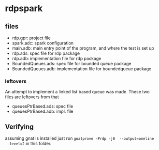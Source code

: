 # rdpspark

## files
- rdp.gpr: project file
- spark.adc: spark configuration
- main.adb: main entry point of the program, and where the test is set up
- rdp.ads: spec file for rdp package
- rdp.adb: implementation file for rdp package
- BoundedQueues.ads: spec file for bounded queue package
- BoundedQueues.adb: implementation file for boundedqueue package

### leftovers
An attempt to implement a linked list based queue was made. These two files are leftovers from that
- queuesPtrBased.ads: spec file
- queuesPtrBased.adb: impl. file

## Verifying
assuming gnat is installed just run  `gnatprove -Prdp -j0  --output=oneline --level=2` in this folder.